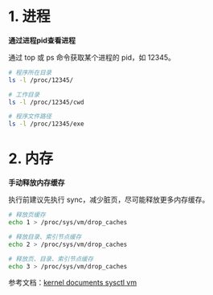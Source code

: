 # 1. 进程

**通过进程pid查看进程**

通过 top 或 ps 命令获取某个进程的 pid，如 12345。

```bash
# 程序所在目录
ls -l /proc/12345/

# 工作目录
ls -l /proc/12345/cwd

# 程序文件路径
ls -l /proc/12345/exe
```

# 2. 内存

**手动释放内存缓存**

执行前建议先执行 sync，减少脏页，尽可能释放更多内存缓存。

```bash
# 释放页缓存
echo 1 > /proc/sys/vm/drop_caches

# 释放目录、索引节点缓存
echo 2 > /proc/sys/vm/drop_caches

# 释放页、目录、索引节点缓存
echo 3 > /proc/sys/vm/drop_caches
```

参考文档：[kernel documents sysctl vm](https://www.kernel.org/doc/Documentation/sysctl/vm.txt)

